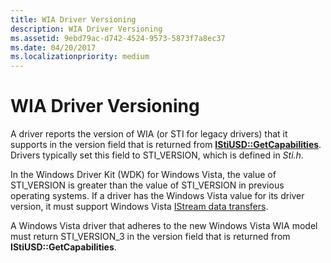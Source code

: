 ```yaml
---
title: WIA Driver Versioning
description: WIA Driver Versioning
ms.assetid: 9ebd79ac-d742-4524-9573-5873f7a8ec37
ms.date: 04/20/2017
ms.localizationpriority: medium
---
```


# WIA Driver Versioning


A driver reports the version of WIA (or STI for legacy drivers) that it supports in the version field that is returned from [**IStiUSD::GetCapabilities**](https://docs.microsoft.com/windows-hardware/drivers/ddi/stiusd/nf-stiusd-istiusd-getcapabilities). Drivers typically set this field to STI\_VERSION, which is defined in *Sti.h*.

In the Windows Driver Kit (WDK) for Windows Vista, the value of STI\_VERSION is greater than the value of STI\_VERSION in previous operating systems. If a driver has the Windows Vista value for its driver version, it must support Windows Vista [IStream data transfers](istream-data-transfers.md).

A Windows Vista driver that adheres to the new Windows Vista WIA model must return STI\_VERSION\_3 in the version field that is returned from **IStiUSD::GetCapabilities**.

 

 




